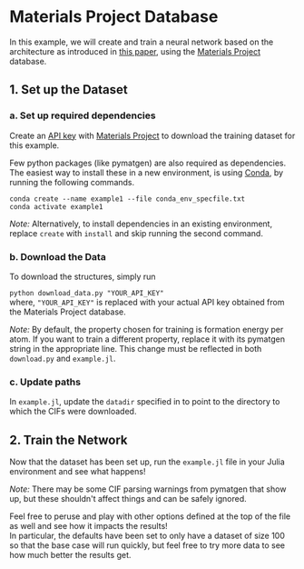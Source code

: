 # Materials Project Database

In this example, we will create and train a neural network based on the architecture as introduced in [this paper](https://arxiv.org/abs/1710.10324), using the [Materials Project](https://materialsproject.org/) database.

## 1. Set up the Dataset

### a. Set up required dependencies

Create an [API key](https://materialsproject.org/open) with [Materials Project](https://materialsproject.org/) to download the training dataset for this example.

Few python packages (like pymatgen) are also required as dependencies. The easiest way to install these in a new environment, is using [Conda](https://docs.conda.io/en/latest/), by running the following commands.

`conda create --name example1 --file conda_env_specfile.txt`\
`conda activate example1`

*Note:*  Alternatively, to install dependencies in an existing environment, replace `create` with `install` and skip running the second command.

### b. Download the Data

To download the structures, simply run

`python download_data.py "YOUR_API_KEY"`\
where, `"YOUR_API_KEY"` is replaced with your actual API key obtained from the Materials Project database.

*Note:*  By default, the property chosen for training is formation energy per atom. If you want to train a different property, replace it with its pymatgen string in the appropriate line. This change must be reflected in both `download.py` and `example.jl`.

### c. Update paths

In `example.jl`, update the `datadir` specified in to point to the directory to which the CIFs were downloaded.

## 2. Train the Network

Now that the dataset has been set up, run the `example.jl` file in your Julia environment and see what happens!

*Note:* There may be some CIF parsing warnings from pymatgen that show up, but these shouldn't affect things and can be safely ignored.

Feel free to peruse and play with other options defined at the top of the file as well and see how it impacts the results!\
In particular, the defaults have been set to only have a dataset of size 100 so that the base case will run quickly, but feel free to try more data to see how much better the results get.
